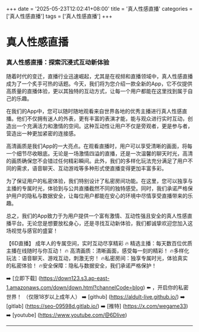 +++
date = '2025-05-23T12:02:41+08:00'
title = '真人性感直播'
categories = ['真人性感直播']
tags = ['真人性感直播']
+++

# 真人性感直播

### 真人性感直播：探索沉浸式互动新体验

随着时代的变迁，直播行业迅速崛起，尤其是在视频和直播领域中，真人性感直播成为了一个炙手可热的话题。今天，我们将为您介绍一款全新的App，它不仅提供高质量的直播体验，更以其独特的互动方式，让每一个用户都能在这里找到属于自己的乐趣。

在我们的App中，您可以随时随地观看来自世界各地的优秀主播进行真人性感直播。他们不仅拥有迷人的外表，更有丰富的表演才能，能与观众进行实时互动，创造出一个充满活力和激情的空间。这种互动性让用户不仅是旁观者，更是参与者，营造出一种更加紧密的连接感。

高清画质是我们App的一大亮点。在观看直播时，用户可以享受清晰的画面，将每一个细节尽收眼底。无论是一场激情四溢的直播，还是一次温馨的聊天时光，高清的画质确保您不会错过任何精彩瞬间。此外，我们的多样化玩法充分满足了用户不同的需求，语音聊天、互动游戏等多种形式使直播变得更加丰富多彩。

为了保证用户的私密体验，我们特别设计了私密房间功能。在这里，您可以独享与主播的专属时光，体验到与公共直播截然不同的独特感受。同时，我们承诺严格保护用户的隐私与数据安全，让每位用户都能在安心的环境中尽情享受直播带来的乐趣。

总之，我们的App致力于为用户提供一个富有激情、互动性强且安全的真人性感直播平台。无论您是想要放松身心，还是寻找互动新体验，我们都诚挚欢迎您加入这场视觉与感官的盛宴！

【6D直播】
成年人的专属空间，实时互动尽享精彩
🔥 精选主播：每天数百位优质主播在线随时与你互动！
🔥 高清画质：清晰画面，感受每一刻的精彩！
🔥多样化玩法：语音聊天、游戏互动，刺激无穷！
🔥私密房间：独享专属时光，体验真实的私密体验！
🔥安全保障：隐私与数据安全，我们承诺严格保护！

➡️ [立即下载] (https://down123.s3.ap-east-1.amazonaws.com/down/down.html?channelCode=blog) ⬅️ ，开启你的私密世界！
（仅限18岁以上成年人）
➡️ [github] (https://aldult-live.github.io/)
➡️ [gitlab] (https://seo-09598d.gitlab.io/)
➡️ [推特] (https://x.com/wegame33)
➡️ [youtube] (https://www.youtube.com/@6Dlive)

---

